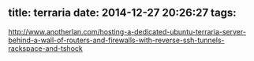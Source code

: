title: terraria
date: 2014-12-27 20:26:27
tags:
---
http://www.anotherlan.com/hosting-a-dedicated-ubuntu-terraria-server-behind-a-wall-of-routers-and-firewalls-with-reverse-ssh-tunnels-rackspace-and-tshock
